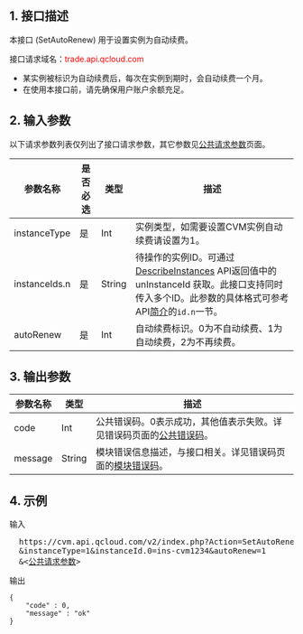 ## 1. 接口描述

本接口 (SetAutoRenew) 用于设置实例为自动续费。

接口请求域名：<font style="color:red">trade.api.qcloud.com</font>

* 某实例被标识为自动续费后，每次在实例到期时，会自动续费一个月。
* 在使用本接口前，请先确保用户账户余额充足。

## 2. 输入参数

以下请求参数列表仅列出了接口请求参数，其它参数见[公共请求参数](/document/api/213/6976)页面。

| 参数名称 | 是否必选  | 类型 | 描述 |
|---------|---------|---------|---------|
| instanceType| 是| Int| 实例类型，如需要设置CVM实例自动续费请设置为1。|
| instanceIds.n| 是| String|待操作的实例ID。可通过 [DescribeInstances](https://www.qcloud.com/doc/api/229/831) API返回值中的 unInstanceId 获取。此接口支持同时传入多个ID。此参数的具体格式可参考API[简介](https://www.qcloud.com/doc/api/229/568)的`id.n`一节。|
| autoRenew| 是| Int| 自动续费标识。0为不自动续费、1为自动续费，2为不再续费。|


## 3. 输出参数
| 参数名称 | 类型 | 描述 |
|---------|---------|---------|
| code | Int | 公共错误码。0表示成功，其他值表示失败。详见错误码页面的[公共错误码](https://www.qcloud.com/doc/api/372/%E9%94%99%E8%AF%AF%E7%A0%81#1.E3.80.81.E5.85.AC.E5.85.B1.E9.94.99.E8.AF.AF.E7.A0.81)。|
| message | String | 模块错误信息描述，与接口相关。详见错误码页面的[模块错误码](https://www.qcloud.com/doc/api/372/%E9%94%99%E8%AF%AF%E7%A0%81#2.E3.80.81.E6.A8.A1.E5.9D.97.E9.94.99.E8.AF.AF.E7.A0.81)。|
 


## 4. 示例
 
输入

<pre>
  https://cvm.api.qcloud.com/v2/index.php?Action=SetAutoRenew
  &instanceType=1&instanceId.0=ins-cvm1234&autoRenew=1
  &<<a href="https://www.qcloud.com/doc/api/229/6976">公共请求参数</a>>
</pre>


输出

```
{
    "code" : 0,
    "message" : "ok"
}

```




